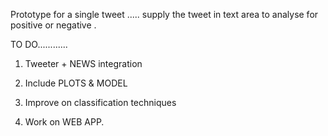 Prototype for a single tweet ..... supply the tweet in text area to analyse for positive or negative .

TO DO............

1. Tweeter + NEWS integration 

2. Include PLOTS & MODEL

3. Improve on classification techniques

4. Work on WEB APP.
